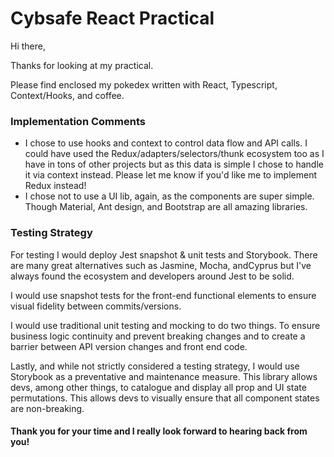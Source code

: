 # Cybsafe React Practical

Hi there,

Thanks for looking at my practical.

Please find enclosed my pokedex written with React, Typescript, Context/Hooks, and coffee.

### Implementation Comments

- I chose to use hooks and context to control data flow and API calls. I could have used the Redux/adapters/selectors/thunk ecosystem too as I have in tons of other projects but as this data is simple I chose to handle it via context instead. Please let me know if you'd like me to implement Redux instead!
- I chose not to use a UI lib, again, as the components are super simple. Though Material, Ant design, and Bootstrap are all amazing libraries.

### Testing Strategy

For testing I would deploy Jest snapshot & unit tests and Storybook. There are many great alternatives such as Jasmine, Mocha, andCyprus but I've always found the ecosystem and developers around Jest to be solid.

I would use snapshot tests for the front-end functional elements to ensure visual fidelity between commits/versions.

I would use traditional unit testing and mocking to do two things. To ensure business logic continuity and prevent breaking changes and to create a barrier between API version changes and front end code.

Lastly, and while not strictly considered a testing strategy, I would use Storybook as a preventative and maintenance measure. This library allows devs, among other things, to catalogue and display all prop and UI state permutations. This allows devs to visually ensure that all component states are non-breaking.

#### Thank you for your time and I really look forward to hearing back from you!
